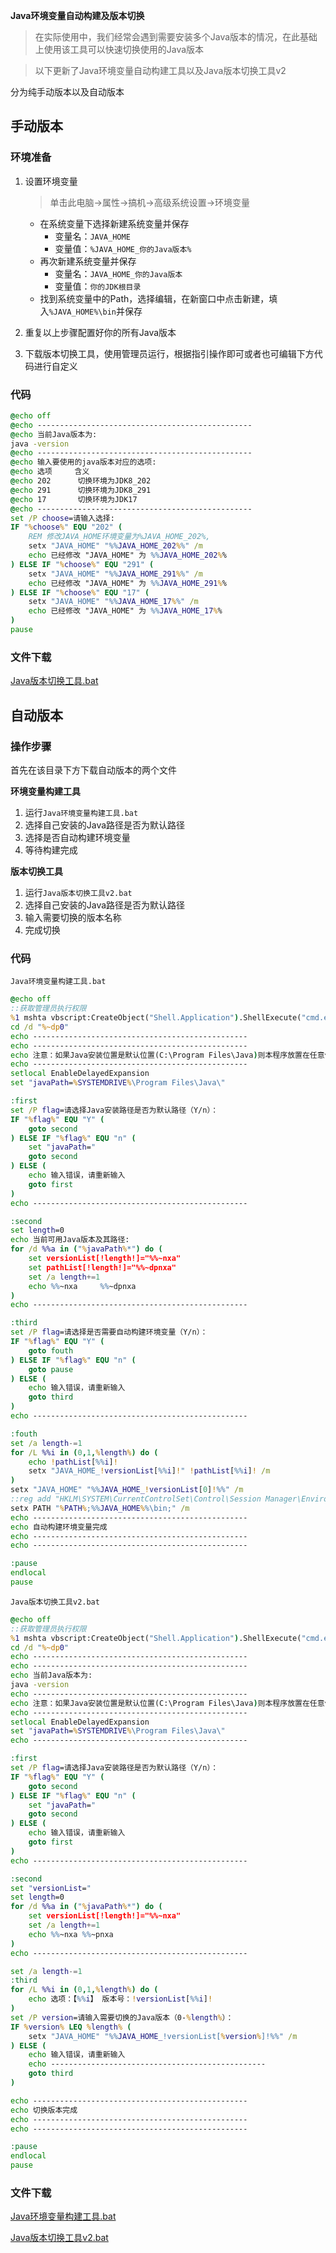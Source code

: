 **Java环境变量自动构建及版本切换**

> 在实际使用中，我们经常会遇到需要安装多个Java版本的情况，在此基础上使用该工具可以快速切换使用的Java版本

> 以下更新了Java环境变量自动构建工具以及Java版本切换工具v2

分为纯手动版本以及自动版本

## 手动版本

### 环境准备

1. 设置环境变量

   > 单击此电脑->属性->搞机->高级系统设置->环境变量

   * 在系统变量下选择新建系统变量并保存
     * 变量名：`JAVA_HOME`
     * 变量值：`%JAVA_HOME_你的Java版本%`
   * 再次新建系统变量并保存
     * 变量名：`JAVA_HOME_你的Java版本`
     * 变量值：`你的JDK根目录`
   * 找到系统变量中的Path，选择编辑，在新窗口中点击新建，填入`%JAVA_HOME%\bin`并保存

2. 重复以上步骤配置好你的所有Java版本

3. 下载版本切换工具，使用管理员运行，根据指引操作即可或者也可编辑下方代码进行自定义

### 代码

```bat
@echo off
@echo ------------------------------------------------
@echo 当前Java版本为:
java -version
@echo ------------------------------------------------
@echo 输入要使用的java版本对应的选项:
@echo 选项     含义
@echo 202      切换环境为JDK8_202
@echo 291      切换环境为JDK8_291
@echo 17       切换环境为JDK17
@echo ------------------------------------------------
set /P choose=请输入选择:
IF "%choose%" EQU "202" (
    REM 修改JAVA_HOME环境变量为%JAVA_HOME_202%,
    setx "JAVA_HOME" "%%JAVA_HOME_202%%" /m
    echo 已经修改 "JAVA_HOME" 为 %%JAVA_HOME_202%%
) ELSE IF "%choose%" EQU "291" (
    setx "JAVA_HOME" "%%JAVA_HOME_291%%" /m
    echo 已经修改 "JAVA_HOME" 为 %%JAVA_HOME_291%%
) ELSE IF "%choose%" EQU "17" (
    setx "JAVA_HOME" "%%JAVA_HOME_17%%" /m
    echo 已经修改 "JAVA_HOME" 为 %%JAVA_HOME_17%%
)
pause
```

### 文件下载

[Java版本切换工具.bat](https://alist.200109.top/d/%E6%9C%AC%E5%9C%B0%E5%AD%98%E5%82%A8/%E5%BA%94%E7%94%A8%E7%A8%8B%E5%BA%8F/Java%E7%89%88%E6%9C%AC%E5%88%87%E6%8D%A2%E5%B7%A5%E5%85%B7.bat?sign=G8vFalP0YAD8TOqJGpbBrv7B5UZryZLQYIXTI0VBwHA=:0)

## 自动版本

### 操作步骤

首先在该目录下方下载自动版本的两个文件

**环境变量构建工具**

1. 运行`Java环境变量构建工具.bat`
2. 选择自己安装的Java路径是否为默认路径
3. 选择是否自动构建环境变量
4. 等待构建完成

**版本切换工具**

1. 运行`Java版本切换工具v2.bat`
2. 选择自己安装的Java路径是否为默认路径
3. 输入需要切换的版本名称
4. 完成切换

### 代码

`Java环境变量构建工具.bat`

```bat
@echo off
::获取管理员执行权限
%1 mshta vbscript:CreateObject("Shell.Application").ShellExecute("cmd.exe","/c %~s0 ::","","runas",1)(window.close)&&exit
cd /d "%~dp0"
echo ------------------------------------------------
echo ------------------------------------------------
echo 注意：如果Java安装位置是默认位置(C:\Program Files\Java)则本程序放置在任意位置均可，如果你自定义了安装位置，请将本程序放置到安装位置根目录
echo ------------------------------------------------
setlocal EnableDelayedExpansion
set "javaPath=%SYSTEMDRIVE%\Program Files\Java\"

:first
set /P flag=请选择Java安装路径是否为默认路径（Y/n）：
IF "%flag%" EQU "Y" (
	goto second
) ELSE IF "%flag%" EQU "n" (
	set "javaPath="
	goto second
) ELSE (
    echo 输入错误，请重新输入
	goto first
)
echo ------------------------------------------------

:second
set length=0
echo 当前可用Java版本及其路径:
for /d %%a in ("%javaPath%*") do (
	set versionList[!length!]="%%~nxa"
	set pathList[!length!]="%%~dpnxa"
	set /a length+=1
	echo %%~nxa		%%~dpnxa
)
echo ------------------------------------------------

:third
set /P flag=请选择是否需要自动构建环境变量（Y/n）：
IF "%flag%" EQU "Y" (
	goto fouth
) ELSE IF "%flag%" EQU "n" (
	goto pause
) ELSE (
    echo 输入错误，请重新输入
	goto third
)
echo ------------------------------------------------

:fouth
set /a length-=1
for /L %%i in (0,1,%length%) do (
	echo !pathList[%%i]!
	setx "JAVA_HOME_!versionList[%%i]!" !pathList[%%i]! /m
)
setx "JAVA_HOME" "%%JAVA_HOME_!versionList[0]!%%" /m
::reg add "HKLM\SYSTEM\CurrentControlSet\Control\Session Manager\Environment" /v "Path" /t REG_EXPAND_SZ /d "%Path%;%%JAVA_HOME%%\bin" /f
setx PATH "%PATH%;%%JAVA_HOME%%\bin;" /m
echo ------------------------------------------------
echo 自动构建环境变量完成
echo ------------------------------------------------
echo ------------------------------------------------

:pause
endlocal 
pause
```

`Java版本切换工具v2.bat`

```bat
@echo off
::获取管理员执行权限
%1 mshta vbscript:CreateObject("Shell.Application").ShellExecute("cmd.exe","/c %~s0 ::","","runas",1)(window.close)&&exit
cd /d "%~dp0"
echo ------------------------------------------------
echo ------------------------------------------------
echo 当前Java版本为:
java -version
echo ------------------------------------------------
echo 注意：如果Java安装位置是默认位置(C:\Program Files\Java)则本程序放置在任意位置均可，如果你自定义了安装位置，请将本程序放置到安装位置根目录
echo ------------------------------------------------
setlocal EnableDelayedExpansion
set "javaPath=%SYSTEMDRIVE%\Program Files\Java\"
echo ------------------------------------------------

:first
set /P flag=请选择Java安装路径是否为默认路径（Y/n）：
IF "%flag%" EQU "Y" (
	goto second
) ELSE IF "%flag%" EQU "n" (
	set "javaPath="
	goto second
) ELSE (
    echo 输入错误，请重新输入
	goto first
)
echo ------------------------------------------------

:second
set "versionList="
set length=0
for /d %%a in ("%javaPath%*") do (
	set versionList[!length!]="%%~nxa"
	set /a length+=1
	echo %%~nxa	%%~pnxa
)
echo ------------------------------------------------

set /a length-=1
:third
for /L %%i in (0,1,%length%) do (
	echo 选项：【%%i】 版本号：!versionList[%%i]!
)
set /P version=请输入需要切换的Java版本（0-%length%）：
IF %version% LEQ %length% (
	setx "JAVA_HOME" "%%JAVA_HOME_!versionList[%version%]!%%" /m
) ELSE (
    echo 输入错误，请重新输入
	echo ------------------------------------------------
	goto third
)

echo ------------------------------------------------
echo 切换版本完成
echo ------------------------------------------------
echo ------------------------------------------------

:pause
endlocal 
pause
```

### 文件下载

[Java环境变量构建工具.bat](https://alist.200109.top/d/%E6%9C%AC%E5%9C%B0%E5%AD%98%E5%82%A8/%E5%BA%94%E7%94%A8%E7%A8%8B%E5%BA%8F/Java%E7%8E%AF%E5%A2%83%E5%8F%98%E9%87%8F%E6%9E%84%E5%BB%BA%E5%B7%A5%E5%85%B7.bat?sign=dzPvJOcZxmSRHIPM6mg4kK5kutQAnZ2OgdLERWYhAMI=:0)

[Java版本切换工具v2.bat](https://alist.200109.top/d/%E6%9C%AC%E5%9C%B0%E5%AD%98%E5%82%A8/%E5%BA%94%E7%94%A8%E7%A8%8B%E5%BA%8F/Java%E7%89%88%E6%9C%AC%E5%88%87%E6%8D%A2%E5%B7%A5%E5%85%B7v2.bat?sign=wmRQkHh3YPoRFnyTfhOY0lX3kF7lAiKtOoOvOgOFmKo=:0)
